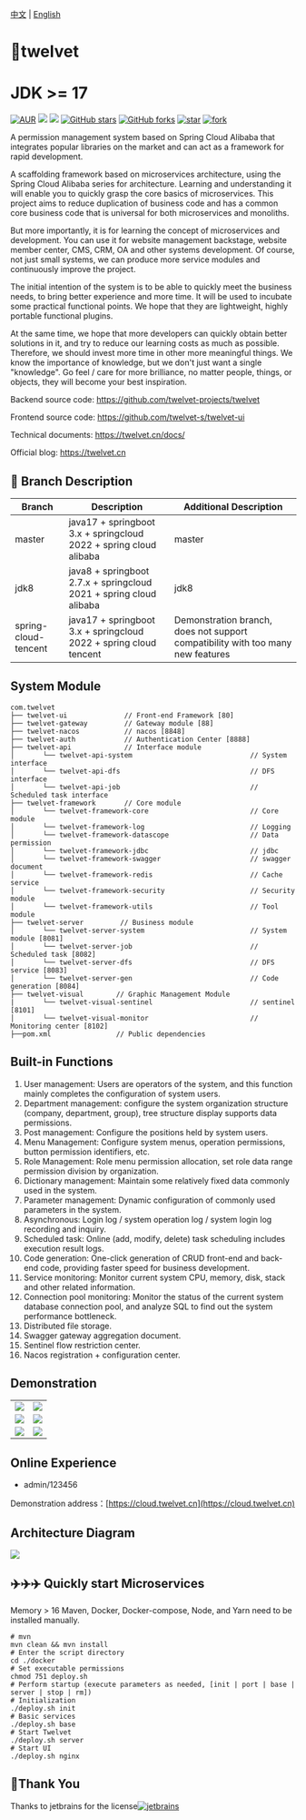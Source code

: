 [中文](https://github.com/twelvet-projects/twelvet/blob/master/README_ZH.md) | [English](https://github.com/twelvet-projects/twelvet/blob/master/README.md)
# 🚀twelvet

# JDK >= 17

[![AUR](https://img.shields.io/github/license/twelvet-projects/twelvet)](https://github.com/twelvet-projects/twelvet/blob/master/LICENSE)
[![](https://img.shields.io/badge/Author-TwelveT-orange.svg)](https://twelvet.cn)
[![](https://img.shields.io/badge/version-2.7.5-success)](https://github.com/twelvet-projects/twelvet)
[![GitHub stars](https://img.shields.io/github/stars/twelvet-projects/twelvet.svg?style=social&label=Stars)](https://github.com/twelvet-projects/twelvet/stargazers)
[![GitHub forks](https://img.shields.io/github/forks/twelvet-projects/twelvet.svg?style=social&label=Fork)](https://github.com/twelvet-projects/twelvet/network/members)
[![star](https://gitee.com/twelvet/twelvet/badge/star.svg?theme=white)](https://gitee.com/twelvet/twelvet/stargazers)
[![fork](https://gitee.com/twelvet/twelvet/badge/fork.svg?theme=white)](https://gitee.com/twelvet/twelvet/members)

A permission management system based on Spring Cloud Alibaba that integrates popular libraries on the market and can act
as a framework for rapid development.

A scaffolding framework based on microservices architecture, using the Spring Cloud Alibaba series for architecture.
Learning and understanding it will enable you to quickly grasp the core basics of microservices. This project aims to
reduce duplication of business code and has a common core business code that is universal for both microservices and
monoliths.

But more importantly, it is for learning the concept of microservices and development. You can use it for website
management backstage, website member center, CMS, CRM, OA and other systems development. Of course, not just small
systems, we can produce more service modules and continuously improve the project.

The initial intention of the system is to be able to quickly meet the business needs, to bring better experience and
more time. It will be used to incubate some practical functional points. We hope that they are lightweight, highly
portable functional plugins.

At the same time, we hope that more developers can quickly obtain better solutions in it, and try to reduce our learning
costs as much as possible. Therefore, we should invest more time in other more meaningful things. We know the importance
of knowledge, but we don't just want a single "knowledge". Go feel / care for more brilliance, no matter people, things,
or objects, they will become your best inspiration.

Backend source code: https://github.com/twelvet-projects/twelvet

Frontend source code: https://github.com/twelvet-s/twelvet-ui

Technical documents: https://twelvet.cn/docs/

Official blog: https://twelvet.cn

## 🍎 Branch Description

| Branch               | Description                                                        | Additional Description                                                          |
|----------------------|--------------------------------------------------------------------|---------------------------------------------------------------------------------|
| master               | java17 + springboot 3.x + springcloud 2022 + spring cloud alibaba  | master                                                                          |
| jdk8                 | java8 + springboot 2.7.x + springcloud 2021 + spring cloud alibaba | jdk8                                                                            |
| spring-cloud-tencent | java17 + springboot 3.x + springcloud 2022 + spring cloud tencent  | Demonstration branch, does not support compatibility with too many new features |

## System Module

~~~
com.twelvet     
├── twelvet-ui              // Front-end Framework [80]
├── twelvet-gateway         // Gateway module [88]
├── twelvet-nacos           // nacos [8848]
├── twelvet-auth            // Authentication Center [8888]
├── twelvet-api             // Interface module
│       └── twelvet-api-system                             // System interface
│       └── twelvet-api-dfs                                // DFS interface
│       └── twelvet-api-job                                // Scheduled task interface
├── twelvet-framework       // Core module
│       └── twelvet-framework-core                         // Core module
│       └── twelvet-framework-log                          // Logging
│       └── twelvet-framework-datascope                    // Data permission
│       └── twelvet-framework-jdbc                         // jdbc
│       └── twelvet-framework-swagger                      // swagger document
│       └── twelvet-framework-redis                        // Cache service
│       └── twelvet-framework-security                     // Security module
│       └── twelvet-framework-utils                        // Tool module
├── twelvet-server         // Business module
│       └── twelvet-server-system                          // System module [8081]
│       └── twelvet-server-job                             // Scheduled task [8082]
│       └── twelvet-server-dfs                             // DFS service [8083]
│       └── twelvet-server-gen                             // Code generation [8084]
├── twelvet-visual        // Graphic Management Module
|       └── twelvet-visual-sentinel                        // sentinel [8101]
│       └── twelvet-visual-monitor                         // Monitoring center [8102]
├──pom.xml                // Public dependencies
~~~

## Built-in Functions

1. User management: Users are operators of the system, and this function mainly completes the configuration of system
   users.
2. Department management: configure the system organization structure (company, department, group), tree structure
   display supports data permissions.
3. Post management: Configure the positions held by system users.
4. Menu Management: Configure system menus, operation permissions, button permission identifiers, etc.
5. Role Management: Role menu permission allocation, set role data range permission division by organization.
6. Dictionary management: Maintain some relatively fixed data commonly used in the system.
7. Parameter management: Dynamic configuration of commonly used parameters in the system.
8. Asynchronous: Login log / system operation log / system login log recording and inquiry.
9. Scheduled task: Online (add, modify, delete) task scheduling includes execution result logs.
10. Code generation: One-click generation of CRUD front-end and back-end code, providing faster speed for business
    development.
11. Service monitoring: Monitor current system CPU, memory, disk, stack and other related information.
12. Connection pool monitoring: Monitor the status of the current system database connection pool, and analyze SQL to
    find out the system performance bottleneck.
13. Distributed file storage.
14. Swagger gateway aggregation document.
15. Sentinel flow restriction center.
16. Nacos registration + configuration center.

## Demonstration

<table>
    <tr>
        <td><img src="https://twelvet.cn/assets/images/twelvet/1.png"/></td>
        <td><img src="https://twelvet.cn/assets/images/twelvet/2.png"/></td>
    </tr>
    <tr>
        <td><img src="https://twelvet.cn/assets/images/twelvet/3.png"/></td>
        <td><img src="https://twelvet.cn/assets/images/twelvet/4.png"/></td>
    </tr>
    <tr>
        <td><img src="https://twelvet.cn/assets/images/twelvet/5.png"/></td>
        <td><img src="https://twelvet.cn/assets/images/twelvet/6.png"/></td>
    </tr>
</table>

## Online Experience

- admin/123456

Demonstration address：[https://cloud.twelvet.cn](https://cloud.twelvet.cn)

## Architecture Diagram

<img src="https://twelvet.cn/assets/images/twelvet/map.png"/>

## ✈️✈️✈️ Quickly start Microservices

Memory > 16
Maven, Docker, Docker-compose, Node, and Yarn need to be installed manually.

```shell
# mvn
mvn clean && mvn install
# Enter the script directory
cd ./docker
# Set executable permissions
chmod 751 deploy.sh
# Perform startup (execute parameters as needed, [init | port | base | server | stop | rm])
# Initialization
./deploy.sh init
# Basic services
./deploy.sh base
# Start Twelvet
./deploy.sh server
# Start UI
./deploy.sh nginx
```

## 🤝Thank You

Thanks to jetbrains for the
license[![jetbrains](https://cloud.twelvet.cn/jetbrains.png)](https://www.jetbrains.com?from=https://github.com/twelvet-projects/twelvet)
